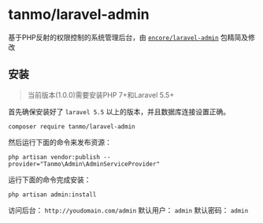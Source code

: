 # tanmo/laravel-admin

基于PHP反射的权限控制的系统管理后台，由 [`encore/laravel-admin`](https://github.com/z-song/laravel-admin) 包精简及修改

安装
---

> 当前版本(1.0.0)需要安装PHP 7+和Laravel 5.5+

首先确保安装好了 `laravel 5.5` 以上的版本，并且数据库连接设置正确。

```
composer require tanmo/laravel-admin
```

然后运行下面的命令来发布资源：

```
php artisan vendor:publish --provider="Tanmo\Admin\AdminServiceProvider"
```

运行下面的命令完成安装：

```
php artisan admin:install
```

访问后台： `http://youdomain.com/admin`
默认用户： `admin`
默认密码： `admin`